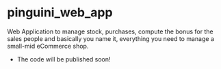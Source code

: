 # pinguini_web_app
Web Application to manage stock, purchases, compute the bonus for the sales people and basically you name it, everything you need to manage a small-mid eCommerce shop.


- The code will be published soon!
